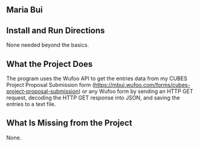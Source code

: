 ## Maria Bui

## Install and Run Directions
None needed beyond the basics.

## What the Project Does
The program uses the Wufoo API to get the entries data from my CUBES Project Proposal Submission form (https://mbui.wufoo.com/forms/cubes-project-proposal-submission) or any Wufoo form by sending an HTTP GET request, decoding the HTTP GET response into JSON, and saving the entries to a text file.

## What Is Missing from the Project
None.